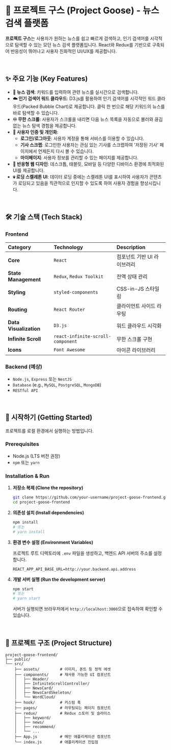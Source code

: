 # 🦢 프로젝트 구스 (Project Goose) - 뉴스 검색 플랫폼

**프로젝트 구스**는 사용자가 원하는 뉴스를 쉽고 빠르게 검색하고, 인기 검색어를 시각적으로 탐색할 수 있는 모던 뉴스 검색 플랫폼입니다. React와 Redux를 기반으로 구축되어 반응성이 뛰어나고 사용자 친화적인 UI/UX를 제공합니다.

<br/>

## ✨ 주요 기능 (Key Features)

- **📰 뉴스 검색**: 키워드를 입력하여 관련 뉴스를 실시간으로 검색합니다.
- **☁️ 인기 검색어 워드 클라우드**: D3.js를 활용하여 인기 검색어를 시각적인 워드 클라우드(Packed Bubble Chart)로 제공합니다. 클릭 한 번으로 해당 키워드의 뉴스를 바로 탐색할 수 있습니다.
- **♾️ 무한 스크롤**: 사용자가 스크롤을 내리면 다음 뉴스 목록을 자동으로 불러와 끊김 없는 뉴스 탐색 경험을 제공합니다.
- **👤 사용자 인증 및 개인화**:
  - **로그인/로그아웃**: 사용자 계정을 통해 서비스를 이용할 수 있습니다.
  - **기사 스크랩**: 로그인한 사용자는 관심 있는 기사를 스크랩하여 '저장된 기사' 페이지에서 언제든지 다시 볼 수 있습니다.
  - **마이페이지**: 사용자 정보를 관리할 수 있는 페이지를 제공합니다.
- **📱 반응형 웹 디자인**: 데스크톱, 태블릿, 모바일 등 다양한 디바이스 환경에 최적화된 UI를 제공합니다.
- **💀 로딩 스켈레톤 UI**: 데이터 로딩 중에는 스켈레톤 UI를 표시하여 사용자가 콘텐츠가 로딩되고 있음을 직관적으로 인지할 수 있도록 하여 사용자 경험을 향상시킵니다.

<br/>

## 🛠️ 기술 스택 (Tech Stack)

### Frontend

| Category               | Technology                        | Description                 |
| :--------------------- | :-------------------------------- | :-------------------------- |
| **Core**               | `React`                           | 컴포넌트 기반 UI 라이브러리 |
| **State Management**   | `Redux`, `Redux Toolkit`          | 전역 상태 관리              |
| **Styling**            | `styled-components`               | CSS-in-JS 스타일링          |
| **Routing**            | `React Router`                    | 클라이언트 사이드 라우팅    |
| **Data Visualization** | `D3.js`                           | 워드 클라우드 시각화        |
| **Infinite Scroll**    | `react-infinite-scroll-component` | 무한 스크롤 구현            |
| **Icons**              | `Font Awesome`                    | 아이콘 라이브러리           |

### Backend (예상)

- `Node.js`, `Express` 또는 `NestJS`
- `Database` (e.g., `MySQL`, `PostgreSQL`, `MongoDB`)
- `RESTful API`

<br/>

## 🚀 시작하기 (Getting Started)

프로젝트를 로컬 환경에서 실행하는 방법입니다.

### Prerequisites

- Node.js (LTS 버전 권장)
- `npm` 또는 `yarn`

### Installation & Run

1.  **저장소 복제 (Clone the repository)**

    ```bash
    git clone https://github.com/your-username/project-goose-frontend.git
    cd project-goose-frontend
    ```

2.  **의존성 설치 (Install dependencies)**

    ```bash
    npm install
    # 또는
    # yarn install
    ```

3.  **환경 변수 설정 (Environment Variables)**

    프로젝트 루트 디렉토리에 `.env` 파일을 생성하고, 백엔드 API 서버의 주소를 설정합니다.

    ```
    REACT_APP_API_BASE_URL=http://your.backend.api.address
    ```

4.  **개발 서버 실행 (Run the development server)**

    ```bash
    npm start
    # 또는
    # yarn start
    ```

    서버가 실행되면 브라우저에서 `http://localhost:3000`으로 접속하여 확인할 수 있습니다.

<br/>

## 📁 프로젝트 구조 (Project Structure)

```
project-goose-frontend/
├── public/
└── src/
    ├── assets/         # 이미지, 폰트 등 정적 에셋
    ├── components/     # 재사용 가능한 UI 컴포넌트
    │   ├── Header/
    │   ├── InfiniteScrollController/
    │   ├── NewsCard/
    │   ├── NewsCardSkeleton/
    │   └── WordCloud/
    ├── hook/           # 커스텀 훅
    ├── pages/          # 라우팅되는 페이지 컴포넌트
    ├── redux/          # Redux 스토어 및 슬라이스
    │   ├── keyword/
    │   ├── news/
    │   ├── recommend/
    │   └── ...
    ├── App.js          # 메인 애플리케이션 컴포넌트
    └── index.js        # 애플리케이션 진입점
```

<br/>
